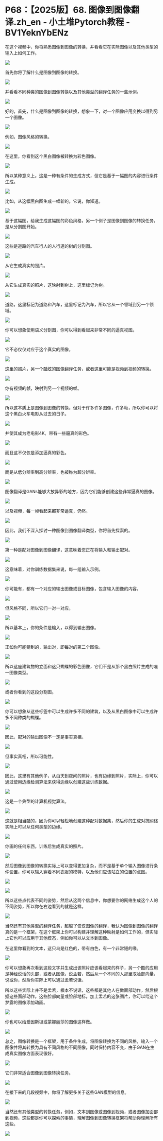 # P68：【2025版】68. 图像到图像翻译.zh_en - 小土堆Pytorch教程 - BV1YeknYbENz

在这个视频中，你将熟悉图像到图像的转换，并看看它在实际图像以及其他类型的输入上如何工作。

![](img/6660a251491106ef1b1f052558e803f5_1.png)

首先你将了解什么是图像到图像的转换。

![](img/6660a251491106ef1b1f052558e803f5_3.png)

并看看不同种类的图像到图像转换以及其他类型的翻译任务的一些示例。

![](img/6660a251491106ef1b1f052558e803f5_5.png)

好的，首先，什么是图像到图像的转换，想象一下，对一个图像应用变换以得到另一个图像。

![](img/6660a251491106ef1b1f052558e803f5_7.png)

例如，图像风格的转换。

![](img/6660a251491106ef1b1f052558e803f5_9.png)

在这里，你看到这个黑白图像被转换为彩色图像。

![](img/6660a251491106ef1b1f052558e803f5_11.png)

所以某种意义上，这是一种有条件的生成方式，但它是基于一幅图的内容进行条件生成。

![](img/6660a251491106ef1b1f052558e803f5_13.png)

比如，从这幅黑白图生成一幅新的，它说，你知道。

![](img/6660a251491106ef1b1f052558e803f5_15.png)

基于这幅图，给我生成这幅图的彩色风格，另一个例子是图像到图像的转换任务，是从分割图开始。

![](img/6660a251491106ef1b1f052558e803f5_17.png)

这些是道路的汽车行人的人行道的树的分割图。

![](img/6660a251491106ef1b1f052558e803f5_19.png)

从它生成真实的照片。

![](img/6660a251491106ef1b1f052558e803f5_21.png)

从它生成真实的照片，这映射到树上，这里标记为树。

![](img/6660a251491106ef1b1f052558e803f5_23.png)

道路，这里标记为道路和汽车，这里标记为汽车，所以它从一个领域到另一个领域。

![](img/6660a251491106ef1b1f052558e803f5_25.png)

你可以想象使用语义分割图，你可以得到看起来非常不同的逼真视图。

![](img/6660a251491106ef1b1f052558e803f5_27.png)

它不必仅仅对应于这个真实的图像。

![](img/6660a251491106ef1b1f052558e803f5_29.png)

这里的照片，另一个酷炫的图像翻译任务，或者这里可能是视频到视频的转换。

![](img/6660a251491106ef1b1f052558e803f5_31.png)

你有视频的帧，映射到另一个视频的帧。

![](img/6660a251491106ef1b1f052558e803f5_33.png)

所以这本质上是图像到图像的转换，但对于许多许多图像，许多帧，所以你可以将这个黑白火车电影从过去的日子。



![](img/6660a251491106ef1b1f052558e803f5_35.png)

并使其成为老电影4K，带有一些逼真的彩色。

![](img/6660a251491106ef1b1f052558e803f5_37.png)

而且这不仅仅是添加逼真的彩色。

![](img/6660a251491106ef1b1f052558e803f5_39.png)

而是从低分辨率到高分辨率，也被称为超分辨率。

![](img/6660a251491106ef1b1f052558e803f5_41.png)

图像翻译是GANs能够大放异彩的地方，因为它们能够创建这些非常逼真的图像。

![](img/6660a251491106ef1b1f052558e803f5_43.png)

以及视频，每一帧看起来都非常逼真，仍然。

![](img/6660a251491106ef1b1f052558e803f5_45.png)

因此，我们不深入探讨一种图像到图像翻译类型，你将首先探索的。

![](img/6660a251491106ef1b1f052558e803f5_47.png)

第一种是配对图像到图像翻译，这意味着您正在将输入和输出配对。

![](img/6660a251491106ef1b1f052558e803f5_49.png)

这意味着，对你训练数据集来说，每一组输入示例。

![](img/6660a251491106ef1b1f052558e803f5_51.png)

你可能有，都有一个对应的输出图像或目标图像，包含输入图像的内容。

![](img/6660a251491106ef1b1f052558e803f5_53.png)

但风格不同，所以它们一对一对应。

![](img/6660a251491106ef1b1f052558e803f5_55.png)

所以基本上，你的条件是输入，以得到输出图像。

![](img/6660a251491106ef1b1f052558e803f5_57.png)

正如你可能猜到的，输出对，即每对的第二个图像。

![](img/6660a251491106ef1b1f052558e803f5_59.png)

所以这座建筑物的立面和这只蝴蝶的彩色图像，它们不是从那个黑白照片生成的唯一图像类型。

![](img/6660a251491106ef1b1f052558e803f5_61.png)

或者你看到的这段分割图。

![](img/6660a251491106ef1b1f052558e803f5_63.png)

你可以想象从这些标签中可以生成许多不同的建筑，以及从黑白图像中可以生成许多不同种类的蝴蝶。

![](img/6660a251491106ef1b1f052558e803f5_65.png)

因此，配对的输出图像不一定是事实真相。

![](img/6660a251491106ef1b1f052558e803f5_67.png)

但事实真相，所以可能性。

![](img/6660a251491106ef1b1f052558e803f5_69.png)

因此，这里有其他例子，从白天到夜间的照片，也有边缘到照片，实际上，你可以通过使用边缘检测算法来获得边缘以创建这些训练数据。



![](img/6660a251491106ef1b1f052558e803f5_71.png)

这是一个典型的计算机视觉算法。

![](img/6660a251491106ef1b1f052558e803f5_73.png)

这就是相当酷的，因为你可以轻松地创建这种配对数据集，然后你的生成对抗网络实际上可以从任何类型的边缘。

![](img/6660a251491106ef1b1f052558e803f5_75.png)

你画的任何东西，训练后生成真实的照片。

![](img/6660a251491106ef1b1f052558e803f5_77.png)

然后图像到图像的转换实际上可以变得更加复杂，而不是基于单个输入图像进行条件设置，你可以输入穿着不同衣服的模特，以及他们应该站立的位置的点图。



![](img/6660a251491106ef1b1f052558e803f5_79.png)

![](img/6660a251491106ef1b1f052558e803f5_80.png)

所以这些点代表不同的姿势，然后从这两个信息中，你想要你的网络生成这个人的不同姿势，所以你在右边看到的就是这样。



![](img/6660a251491106ef1b1f052558e803f5_82.png)

当然还有其他类型的翻译任务，超越了仅仅图像的翻译，我认为图像到图像的翻译真的是一个框架，在这个框架上你可以构建并理解这种映射是如何工作的，但实际上它也可以应用于其他模态，例如你可以从文本到图像。

在这里你看到的文本，这只鸟是红色的，带有白色，有一个非常短的喙。

![](img/6660a251491106ef1b1f052558e803f5_84.png)

你可以想象再次看到这段文字并生成出该照片应该看起来的样子，另一个酷的应用是神经说话的头部，或者从图像，说孟若，然后从一个不同的人那里取脸部向量，说或你，然后你实际上可以通过孟若说话。

所以这些实际上并不是孟若，根本不说话，这些都是其他人在做面部动作，然后根据这些面部动作，这些脸部向量或脸部地标，加上孟若的这张图片，你可以给这个梦露的图像添加动画。



![](img/6660a251491106ef1b1f052558e803f5_86.png)

你也可以给爱因斯坦或蒙娜丽莎的图像这样做。

![](img/6660a251491106ef1b1f052558e803f5_88.png)

总之，图像转换是一个框架，用于条件生成，将图像转换为不同的风格，输入一个图像并将其转换为具有不同风格的不同图像，同时保持内容不变，由于GAN在生成真实图像方面表现很好。



![](img/6660a251491106ef1b1f052558e803f5_90.png)

它们非常适合图像到图像转换任务。

![](img/6660a251491106ef1b1f052558e803f5_92.png)

在接下来的几段视频中，你将了解更多关于这些GAN模型的信息。

![](img/6660a251491106ef1b1f052558e803f5_94.png)

当然还有其他类型的转换任务，例如，文本到图像或图像到视频，或者图像加面部到视频，这些都是你可以探索的事情，理解图像到图像转换框架将帮助你理解所有这些。



![](img/6660a251491106ef1b1f052558e803f5_96.png)